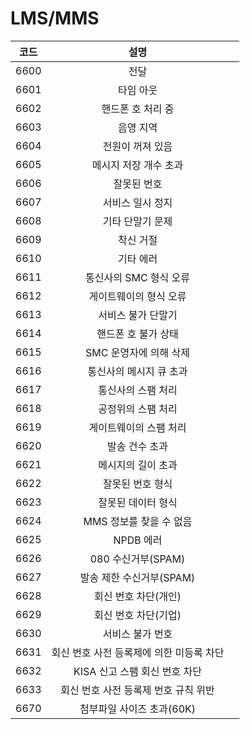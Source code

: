 # LMS/MMS

|  코드  |            설명           |   |
| :--: | :---------------------: | - |
| 6600 |            전달           |   |
| 6601 |          타임 아웃          |   |
| 6602 |        핸드폰 호 처리 중       |   |
| 6603 |          음영 지역          |   |
| 6604 |        전원이 꺼져 있음        |   |
| 6605 |       메시지 저장 개수 초과      |   |
| 6606 |          잘못된 번호         |   |
| 6607 |        서비스 일시 정지        |   |
| 6608 |        기타 단말기 문제        |   |
| 6609 |          착신 거절          |   |
| 6610 |          기타 에러          |   |
| 6611 |      통신사의 SMC 형식 오류     |   |
| 6612 |       게이트웨이의 형식 오류      |   |
| 6613 |        서비스 불가 단말기       |   |
| 6614 |       핸드폰 호 불가 상태       |   |
| 6615 |      SMC 운영자에 의해 삭제     |   |
| 6616 |      통신사의 메시지 큐 초과      |   |
| 6617 |        통신사의 스팸 처리       |   |
| 6618 |        공정위의 스팸 처리       |   |
| 6619 |       게이트웨이의 스팸 처리      |   |
| 6620 |         발송 건수 초과        |   |
| 6621 |        메시지의 길이 초과       |   |
| 6622 |        잘못된 번호 형식        |   |
| 6623 |        잘못된 데이터 형식       |   |
| 6624 |     MMS 정보를 찾을 수 없음     |   |
| 6625 |         NPDB 에러         |   |
| 6626 |      080 수신거부(SPAM)     |   |
| 6627 |     발송 제한 수신거부(SPAM)    |   |
| 6628 |       회신 번호 차단(개인)      |   |
| 6629 |       회신 번호 차단(기업)      |   |
| 6630 |        서비스 불가 번호        |   |
| 6631 | 회신 번호 사전 등록제에 의한 미등록 차단 |   |
| 6632 |   KISA 신고 스팸 회신 번호 차단   |   |
| 6633 |  회신 번호 사전 등록제 번호 규칙 위반  |   |
| 6670 |     첨부파일 사이즈 초과(60K)    |   |
